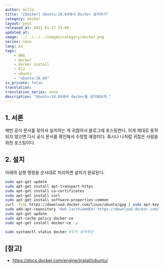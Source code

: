 ```yaml
---
author: millo
title: "[Docker] Ubuntu:18.04에서 Docker 설치하기"
category: docker
layout: post
released_at: 2021-01-27 23:00
updated_at:
image: ../../../../images/category/docker.png
series: none
lang: ko
tags:
    - AWS
    - docker
    - docker install
    - EC2
    - ubuntu
    - "ubuntu:18.04"
is_private: false
translation:
translation_series: none
description: "Ubuntu:18.04에서 docker를 설치해보자."
---
```


## 1. 서론

매번 공식 문서를 찾아서 설치하는 게 귀찮아서 블로그에 포스팅한다. 이게 제대로 동작되지 않으면 다시 공식 문서를 확인해서 수정할 예정이다. 혹시나 나처럼 귀찮은 사람을 위한 포스팅이다.

## 2. 설치

아래의 실행 명령을 순서대로 처리하면 설치가 완료된다.

```bash
sudo apt-get update
sudo apt-get install apt-transport-https
sudo apt-get install ca-certificates
sudo apt-get install curl
sudo apt-get install software-properties-common
curl -fsSL https://download.docker.com/linux/ubuntu/gpg | sudo apt-key add -
sudo add-apt-repository "deb [arch=amd64] https://download.docker.com/linux/ubuntu bionic stable"
sudo apt-get update
sudo apt-cache policy docker-ce
sudo apt-get install docker-ce -y

sudo systemctl status docker #도커 동작확인
```

## [참고]

-   https://docs.docker.com/engine/install/ubuntu/
